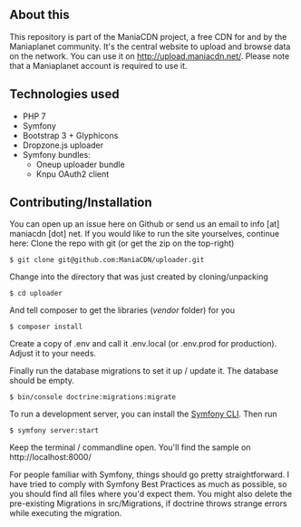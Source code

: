 ## About this
This repository is part of the ManiaCDN project, a free CDN for and by the Maniaplanet community. It's the central website to upload and browse data on the network. You can use it on http://upload.maniacdn.net/. Please note that a Maniaplanet account is required to use it.

## Technologies used

 - PHP 7
 - Symfony
 - Bootstrap 3 + Glyphicons
 - Dropzone.js uploader
 - Symfony bundles:
	 - Oneup uploader bundle
	 - Knpu OAuth2 client

## Contributing/Installation
You can open up an issue here on Github or send us an email to info [at] maniacdn [dot] net.
If you would like to run the site yourselves, continue here:
Clone the repo with git (or get the zip on the top-right)

	$ git clone git@github.com:ManiaCDN/uploader.git

Change into the directory that was just created by cloning/unpacking

    $ cd uploader

And tell composer to get the libraries (*vendor* folder) for you

    $ composer install

Create a copy of .env and call it .env.local (or .env.prod for production). Adjust it to your needs.

Finally run the database migrations to set it up / update it. The database should be empty.

    $ bin/console doctrine:migrations:migrate 

To run a development server, you can install the [Symfony CLI](https://symfony.com/download). Then run

    $ symfony server:start
	
Keep the terminal / commandline open. You'll find the sample on http://localhost:8000/

For people familiar with Symfony, things should go pretty straightforward. I have tried to comply with Symfony Best Practices as much as possible, so you should find all files where you'd expect them.
You might also delete the pre-existing Migrations in src/Migrations, if doctrine throws strange errors while executing the migration.
